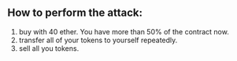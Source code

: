 ## How to perform the attack:

1. buy with 40 ether. You have more than 50% of the contract now.
2. transfer all of your tokens to yourself repeatedly.
3. sell all you tokens.